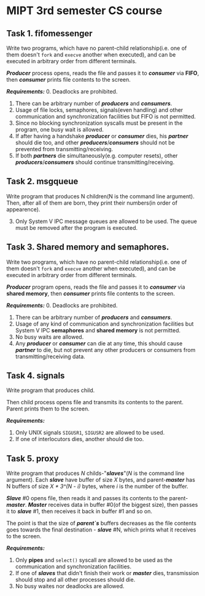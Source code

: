# MIPT 3rd semester CS course

## Task 1. fifomessenger
Write two programs, which have no parent-child relationship(i.e. one
of them doesn't `fork` and `execve` another when executed), and can be
executed in arbitrary order from different terminals.

***Producer*** process opens, reads the file and passes it to ***consumer*** via
**FIFO**, then ***consumer*** prints file contents to the screen.

***Requirements:***
0. Deadlocks are prohibited.
1. There can be arbitrary number of ***producers*** and ***consumers***.
2. Usage of file locks, semaphores, signals(even handling) and other
communication and synchronization facilities but FIFO is not permitted.
3. Since no blocking synchronization syscalls must be present in
the program, one busy wait is allowed.
4. If after having a handshake ***producer*** or ***consumer*** dies, his
***partner*** should die too, and other ***producers***/***consumers*** should
not be prevented from transmitting/receiving.
5. If both ***partners*** die simultaneously(e.g. computer resets),
other ***producers***/***consumers*** should continue transmitting/receiving.

## Task 2. msgqueue

Write program that produces N children(N is the command line argument).
Then, after all of them are born, they print their numbers(in order of appearence).

3. Only System V IPC message queues are allowed to be used. The queue
must be removed after the program is executed.


## Task 3. Shared memory and semaphores.
Write two programs, which have no parent-child relationship(i.e. one
of them doesn't `fork` and `execve` another when executed), and can be
executed in arbitrary order from different terminals.

***Producer*** program opens, reads the file and passes it to ***consumer*** via
**shared memory**, then ***consumer*** prints file contents to the screen.

***Requirements:***
0. Deadlocks are prohibited.
1. There can be arbitrary number of ***producers*** and ***consumers***.
2. Usage of any kind of communication and synchronization facilities but
System V IPC **semaphores** and **shared memory** is not permitted.
3. No busy waits are allowed.
4. Any ***producer*** or ***consumer*** can die at any time, this should cause
***partner*** to die, but not prevent any other producers or consumers from
transmitting/receiving data.

## Task 4. signals
Write program that produces child.

Then child process opens file and transmits its contents to the parent. Parent
prints them to the screen.

***Requirements:***
1. Only UNIX signals `SIGUSR1`, `SIGUSR2` are allowed to be used.
2. If one of interlocutors dies, another should die too.

## Task 5. proxy
Write program that produces *N* childs-"***slaves***"(*N* is the command line argument).
Each ***slave*** have buffer of size *X* bytes, and parent-***master*** has N buffers of size
*X \* 3^(N - i)* bytes, where *i* is the number of the buffer.

***Slave*** #0 opens file, then reads it and passes its contents to the parent-***master***.
***Master*** receives data in buffer #0(of the biggest size), then passes it to ***slave*** #1, then
receives it back in buffer #1 and so on.

The point is that the size of ***parent`s*** buffers decreases as the file contents goes towards the final
destination - ***slave*** #N, which prints what it receives to the screen.

***Requirements:***
1. Only **pipes** and `select()` syscall are allowed to be used as the communication and
synchronization facilities.
2. If one of ***slaves*** that didn't finish their work or ***master*** dies, transmission should stop
and all other processes should die.
3. No busy waites nor deadlocks are allowed.
